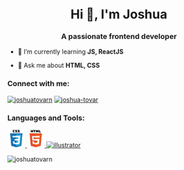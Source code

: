 <h1 align="center">Hi 👋, I'm Joshua</h1>
<h3 align="center">A passionate frontend developer</h3>

- 🌱 I’m currently learning **JS, ReactJS**

- 💬 Ask me about **HTML, CSS**

<h3 align="left">Connect with me:</h3>
<p align="left">
<a href="https://codepen.io/joshuatovarn" target="blank"><img align="center" src="https://raw.githubusercontent.com/rahuldkjain/github-profile-readme-generator/master/src/images/icons/Social/codepen.svg" alt="joshuatovarn" height="30" width="40" /></a>
<a href="https://linkedin.com/in/joshua-tovar" target="blank"><img align="center" src="https://raw.githubusercontent.com/rahuldkjain/github-profile-readme-generator/master/src/images/icons/Social/linked-in-alt.svg" alt="joshua-tovar" height="30" width="40" /></a>
</p>

<h3 align="left">Languages and Tools:</h3>
<p align="left"> <a href="https://www.w3schools.com/css/" target="_blank"> <img src="https://raw.githubusercontent.com/devicons/devicon/master/icons/css3/css3-original-wordmark.svg" alt="css3" width="40" height="40"/> </a> <a href="https://www.w3.org/html/" target="_blank"> <img src="https://raw.githubusercontent.com/devicons/devicon/master/icons/html5/html5-original-wordmark.svg" alt="html5" width="40" height="40"/> </a> <a href="https://www.adobe.com/in/products/illustrator.html" target="_blank"> <img src="https://www.vectorlogo.zone/logos/adobe_illustrator/adobe_illustrator-icon.svg" alt="illustrator" width="40" height="40"/> </a> </p>

<p><img align="center" src="https://github-readme-stats.vercel.app/api/top-langs?username=joshuatovarn&show_icons=true&locale=en&layout=compact" alt="joshuatovarn" /></p>
